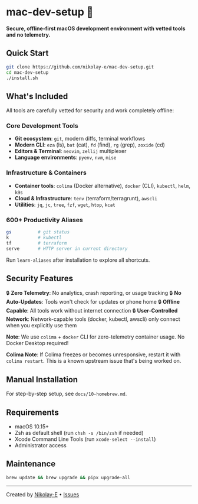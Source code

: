 # mac-dev-setup 🚀

**Secure, offline-first macOS development environment with vetted tools and no telemetry.**

## Quick Start

```bash
git clone https://github.com/nikolay-e/mac-dev-setup.git
cd mac-dev-setup
./install.sh
```

## What's Included

All tools are carefully vetted for security and work completely offline:

### Core Development Tools
- **Git ecosystem**: `git`, modern diffs, terminal workflows
- **Modern CLI**: `eza` (ls), `bat` (cat), `fd` (find), `rg` (grep), `zoxide` (cd)
- **Editors & Terminal**: `neovim`, `zellij` multiplexer
- **Language environments**: `pyenv`, `nvm`, `mise`

### Infrastructure & Containers
- **Container tools**: `colima` (Docker alternative), `docker` (CLI), `kubectl`, `helm`, `k9s`
- **Cloud & Infrastructure**: `tenv` (terraform/terragrunt), `awscli`
- **Utilities**: `jq`, `jc`, `tree`, `fzf`, `wget`, `htop`, `kcat`

### 600+ Productivity Aliases
```bash
gs          # git status
k           # kubectl
tf          # terraform
serve       # HTTP server in current directory
```

Run `learn-aliases` after installation to explore all shortcuts.

## Security Features

🔒 **Zero Telemetry**: No analytics, crash reporting, or usage tracking
🔒 **No Auto-Updates**: Tools won't check for updates or phone home
🔒 **Offline Capable**: All tools work without internet connection
🔒 **User-Controlled Network**: Network-capable tools (docker, kubectl, awscli) only connect when you explicitly use them

**Note**: We use `colima` + `docker` CLI for zero-telemetry container usage. No Docker Desktop required!

**Colima Note**: If Colima freezes or becomes unresponsive, restart it with `colima restart`. This is a known upstream issue that's being worked on.

## Manual Installation

For step-by-step setup, see `docs/10-homebrew.md`.

## Requirements

- macOS 10.15+
- Zsh as default shell (run `chsh -s /bin/zsh` if needed)
- Xcode Command Line Tools (run `xcode-select --install`)
- Administrator access

## Maintenance

```bash
brew update && brew upgrade && pipx upgrade-all
```

---

Created by [Nikolay-E](https://github.com/nikolay-e) • [Issues](https://github.com/nikolay-e/mac-dev-setup/issues)
